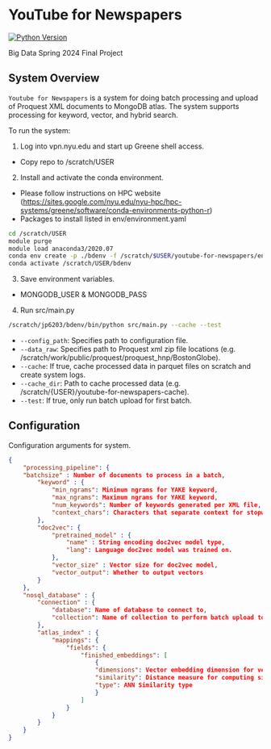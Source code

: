 # YouTube for Newspapers

[![Python Version](https://img.shields.io/badge/python-3.9.16-blue.svg)](https://python.org)

Big Data Spring 2024 Final Project

## System Overview

`Youtube for Newspapers` is a system for doing batch processing and upload of Proquest XML documents to MongoDB atlas. The system supports processing for keyword, vector, and hybrid search.

To run the system:

1. Log into vpn.nyu.edu and start up Greene shell access.
- Copy repo to /scratch/USER

2. Install and activate the conda environment.
- Please follow instructions on HPC website (https://sites.google.com/nyu.edu/nyu-hpc/hpc-systems/greene/software/conda-environments-python-r)
- Packages to install listed in env/environment.yaml

```bash
cd /scratch/USER
module purge
module load anaconda3/2020.07
conda env create -p ./bdenv -f /scratch/$USER/youtube-for-newspapers/env/environment.yaml
conda activate /scratch/USER/bdenv
```
3. Save environment variables.
- MONGODB_USER  & MONGODB_PASS

4. Run src/main.py
```bash
/scratch/jp6203/bdenv/bin/python src/main.py --cache --test
```
- `--config_path`: Specifies path to configuration file.
- `--data_raw`: Specifies path to Proquest xml zip file locations (e.g. /scratch/work/public/proquest/proquest_hnp/BostonGlobe).
- `--cache`: If true, cache processed data in parquet files on scratch and create system logs.
- `--cache_dir`: Path to cache processed data (e.g. /scratch/{USER}/youtube-for-newspapers-cache).
- `--test`: If true, only run batch upload for first batch.

## Configuration

Configuration arguments for system.

```json
{
    "processing_pipeline": {
	"batchsize" : Number of documents to process in a batch,
        "keyword" : {
            "min_ngrams": Minimum ngrams for YAKE keyword,
            "max_ngrams": Maximum ngrams for YAKE keyword,
            "num_keywords": Number of keywords generated per XML file,
            "context_chars": Characters that separate context for stopword splitting
        },
        "doc2vec": {
            "pretrained_model" : {
                "name" : String encoding doc2vec model type,
                "lang": Language doc2vec model was trained on.
            },
            "vector_size" : Vector size for doc2vec model,
            "vector_output": Whether to output vectors
        }
    },
    "nosql_database" : {
        "connection" : {
            "database": Name of database to connect to,
            "collection": Name of collection to perform batch upload to
        },
        "atlas_index" : {
            "mappings": {
                "fields": {
                    "finished_embeddings": [
                        {
                        "dimensions": Vector embedding dimension for vector search,
                        "similarity": Distance measure for computing similarity,
                        "type": ANN Similarity type
                        }
                    ]
                }
            }
        }
    }
}
```
